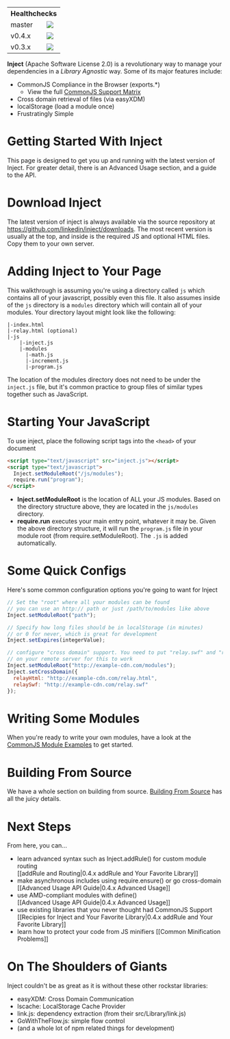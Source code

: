 <table>
  <tr>
    <th colspan="2">Healthchecks</th>
  </tr>
  <tr>
    <td>master</td>
    <td><a href="http://travis-ci.org/#!/linkedin/inject/branch_summary"><img src="https://secure.travis-ci.org/linkedin/inject.png?branch=master"/></td>
  </tr>
  <tr>
    <td>v0.4.x</td>
    <td><a href="http://travis-ci.org/#!/linkedin/inject/branch_summary"><img src="https://secure.travis-ci.org/linkedin/inject.png?branch=v0.4.x"/></td>
  </tr>
  <tr>
    <td>v0.3.x</td>
    <td><a href="http://travis-ci.org/#!/linkedin/inject/branch_summary"><img src="https://secure.travis-ci.org/linkedin/inject.png?branch=v0.3.x"/></td>
  </tr>
</table>

**Inject** (Apache Software License 2.0) is a revolutionary way to manage your dependencies in a *Library Agnostic* way. Some of its major features include:

* CommonJS Compliance in the Browser (exports.*)
  * View the full [CommonJS Support Matrix](https://github.com/linkedin/inject/wiki/CommonJS-Support)
* Cross domain retrieval of files (via easyXDM)
* localStorage (load a module once)
* Frustratingly Simple

Getting Started With Inject
===
This page is designed to get you up and running with the latest version of Inject. For greater detail, there is an Advanced Usage section, and a guide to the API.

Download Inject
===
The latest version of inject is always available via the source repository at https://github.com/linkedin/inject/downloads. The most recent version is usually at the top, and inside is the required JS and optional HTML files. Copy them to your own server.

Adding Inject to Your Page
===
This walkthrough is assuming you're using a directory called `js` which contains all of your javascript, possibly even this file. It also assumes inside of the `js` directory is a `modules` directory which will contain all of your modules. Your directory layout might look like the following:

```
|-index.html
|-relay.html (optional)
|-js
    |-inject.js
    |-modules
      |-math.js
      |-increment.js
      |-program.js
```

The location of the modules directory does not need to be under the `inject.js` file, but it's common practice to group files of similar types together such as JavaScript.

Starting Your JavaScript
===
To use inject, place the following script tags into the `<head>` of your document

```html
<script type="text/javascript" src="inject.js"></script>
<script type="text/javascript">
  Inject.setModuleRoot("/js/modules");
  require.run("program");
</script>
```

* **Inject.setModuleRoot** is the location of ALL your JS modules. Based on the directory structure above, they are located in the `js/modules` directory.
* **require.run** executes your main entry point, whatever it may be. Given the above directory structure, it will run the `program.js` file in your module root (from require.setModuleRoot). The `.js` is added automatically.

Some Quick Configs
===
Here's some common configuration options you're going to want for Inject

```js
// Set the "root" where all your modules can be found
// you can use an http:// path or just /path/to/modules like above
Inject.setModuleRoot("path");

// Specify how long files should be in localStorage (in minutes)
// or 0 for never, which is great for development
Inject.setExpires(integerValue);

// configure "cross domain" support. You need to put "relay.swf" and "relay.html"
// on your remote server for this to work
Inject.setModuleRoot("http://example-cdn.com/modules");
Inject.setCrossDomain({
  relayHtml: "http://example-cdn.com/relay.html",
  relaySwf: "http://example-cdn.com/relay.swf"
});
```

Writing Some Modules
===
When you're ready to write your own modules, have a look at the [CommonJS Module Examples](https://github.com/linkedin/inject/wiki/CommonJS-Module-Examples) to get started.

Building From Source
===
We have a whole section on building from source. [Building From Source](https://github.com/linkedin/inject/wiki/0.4.x-Building-Inject-From-Source) has all the juicy details.

Next Steps
===
From here, you can...

* learn advanced syntax such as Inject.addRule() for custom module routing  
  [[addRule and Routing|0.4.x addRule and Your Favorite Library]]
* make asynchronous includes using require.ensure() or go cross-domain  
  [[Advanced Usage API Guide|0.4.x Advanced Usage]]
* use AMD-compliant modules with define()  
  [[Advanced Usage API Guide|0.4.x Advanced Usage]]
* use existing libraries that you never thought had CommonJS Support
  [[Recipies for Inject and Your Favorite Library|0.4.x addRule and Your Favorite Library]]
* learn how to protect your code from JS minifiers
  [[Common Minification Problems]]

On The Shoulders of Giants
===
Inject couldn't be as great as it is without these other rockstar libraries:

* easyXDM: Cross Domain Communication
* lscache: LocalStorage Cache Provider 
* link.js: dependency extraction (from their src/Library/link.js)
* GoWithTheFlow.js: simple flow control
* (and a whole lot of npm related things for development)

